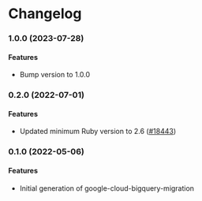 # Changelog

### 1.0.0 (2023-07-28)

#### Features

* Bump version to 1.0.0 

### 0.2.0 (2022-07-01)

#### Features

* Updated minimum Ruby version to 2.6 ([#18443](https://github.com/googleapis/google-cloud-ruby/issues/18443)) 

### 0.1.0 (2022-05-06)

#### Features

* Initial generation of google-cloud-bigquery-migration
